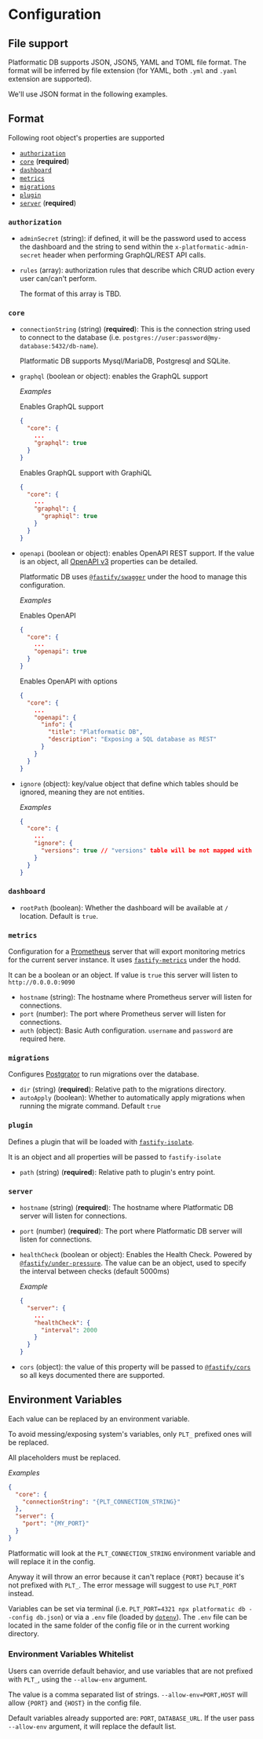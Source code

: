 # Configuration

## File support

Platformatic DB supports JSON, JSON5, YAML and TOML file format. The format will be inferred by file extension (for YAML, both `.yml` and `.yaml` extension are supported).

We'll use JSON format in the following examples.

## Format

Following root object's properties are supported
  - [`authorization`](#authorization)
  - [`core`](#core) (**required**)
  - [`dashboard`](#dashboard)
  - [`metrics`](#metrics)
  - [`migrations`](#migrations)
  - [`plugin`](#plugin)
  - [`server`](#server) (**required**)

### `authorization`
  - `adminSecret` (string): if defined, it will be the password used to access the dashboard and the string to send within the `x-platformatic-admin-secret` header when performing GraphQL/REST API calls.
  - `rules` (array): authorization rules that describe which CRUD action every user can/can't perform. 
    
    The format of this array is TBD.

### `core`
  - `connectionString` (string) (**required**): This is the connection string used to connect to the database (i.e. `postgres://user:password@my-database:5432/db-name`). 

    Platformatic DB supports Mysql/MariaDB, Postgresql and SQLite.
  - `graphql` (boolean or object): enables the GraphQL support

    _Examples_

    Enables GraphQL support

    ```JSON
    {
      "core": {
        ...
        "graphql": true 
      }
    }
    ```

    Enables GraphQL support with GraphiQL

    ```JSON
    {
      "core": {
        ...
        "graphql": {
          "graphiql": true
        }
      }
    }
    ```
  - `openapi` (boolean or object): enables OpenAPI REST support. If the value is an object, all [OpenAPI v3](https://swagger.io/specification/) properties can be detailed. 

    Platformatic DB uses [`@fastify/swagger`](https://github.com/fastify/fastify-swagger) under the hood to manage this configuration.

    _Examples_

    Enables OpenAPI

    ```JSON
    {
      "core": {
        ...
        "openapi": true 
      }
    }
    ```

    Enables OpenAPI with options

    ```JSON
    {
      "core": {
        ...
        "openapi": {
          "info": {
            "title": "Platformatic DB",
            "description": "Exposing a SQL database as REST"
          }
        }
      }
    }
    ```
  - `ignore` (object): key/value object that define which tables should be ignored, meaning they are not entities.

    _Examples_

    ```JSON
    {
      "core": {
        ...
        "ignore": {
          "versions": true // "versions" table will be not mapped with GraphQL/REST APIs
        }
      }
    }
    ```

### `dashboard`
  - `rootPath` (boolean): Whether the dashboard will be available at `/` location. Default is `true`. 

### `metrics`
  Configuration for a [Prometheus](https://prometheus.io/) server that will export monitoring metrics for the current server instance. It uses [`fastify-metrics`](https://github.com/SkeLLLa/fastify-metrics) under the hodd.

  It can be a boolean or an object. If value is `true` this server will listen to `http://0.0.0.0:9090`
  
  - `hostname` (string): The hostname where Prometheus server will listen for connections.
  - `port` (number): The port where Prometheus server will listen for connections.
  - `auth` (object): Basic Auth configuration. `username` and `password` are required here.


### `migrations`
  Configures [Postgrator](https://github.com/rickbergfalk/postgrator) to run migrations over the database.

  - `dir` (string) (**required**): Relative path to the migrations directory.
  - `autoApply` (boolean): Whether to automatically apply migrations when running the migrate command. Default `true`

### `plugin`
  Defines a plugin that will be loaded with [`fastify-isolate`](https://github.com/mcollina/fastify-isolate).

  It is an object and all properties will be passed to `fastify-isolate`
  
  - `path` (string) (**required**): Relative path to plugin's entry point.

### `server`

  - `hostname` (string) (**required**): The hostname where Platformatic DB server will listen for connections.
  - `port` (number) (**required**): The port where Platformatic DB server will listen for connections.
  - `healthCheck` (boolean or object): Enables the Health Check. Powered by [`@fastify/under-pressure`](https://github.com/fastify/under-pressure). 
    The value can be an object, used to specify the interval between checks (default 5000ms)

    _Example_

    ```JSON
    {
      "server": {
        ...
        "healthCheck": {
          "interval": 2000
        }
      }
    }
    ```
  - `cors` (object): the value of this property will be passed to [`@fastify/cors`](https://github.com/fastify/fastify-cors) so all keys documented there are supported.

## Environment Variables

Each value can be replaced by an environment variable.

To avoid messing/exposing system's variables, only `PLT_` prefixed ones will be replaced.

All placeholders must be replaced.

_Examples_


```JSON
{
  "core": {
    "connectionString": "{PLT_CONNECTION_STRING}"
  },
  "server": {
    "port": "{MY_PORT}"
  }
}
```

Platformatic will look at the `PLT_CONNECTION_STRING` environment variable and will replace it in the config.

Anyway it will throw an error because it can't replace `{PORT}` because it's not prefixed with `PLT_`. The error message will suggest to use `PLT_PORT` instead.

Variables can be set via terminal (i.e. `PLT_PORT=4321 npx platformatic db --config db.json`) or via a `.env` file (loaded by [`dotenv`](https://github.com/motdotla/dotenv)).
The `.env` file can be located in the same folder of the config file or in the current working directory.

### Environment Variables Whitelist

Users can override default behavior, and use variables that are not prefixed with `PLT_`, using the `--allow-env` argument.

The value is a comma separated list of strings. `--allow-env=PORT,HOST` will allow `{PORT}` and `{HOST}` in the config file.

Default variables already supported are: `PORT`, `DATABASE_URL`. If the user pass `--allow-env` argument, it will replace the default list.
